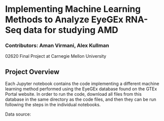 # Implementing Machine Learning Methods to Analyze EyeGEx RNA-Seq data for studying AMD
### Contributors: Aman Virmani, Alex Kullman
02620 Final Project at Carnegie Mellon University

## Project Overview
Each Jupyter notebook contains the code implementing a different machine learning method performed using the EyeGEx database found on the GTEx Portal website. In order to run the code, download all files from this database in the same directory as the code files, and then they can be run following the steps in the individual notebooks.

Data source: 
